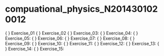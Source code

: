 # compuational_physics_N2014301020012
{ } Exercise_01
{ } Exercise_02
{ } Exercise_03:
{ } Exercise_04:
{ } Exercise_05:
{ } Exercise_06:
{ } Exercise_07:
{ } Exercise_08:
{ } Exercise_09:
{ } Exercise_10:
{ } Exercise_11:
{ } Exercise_12:
{ } Exercise_13:
{ } Exercise_14:
{ } Exercise_15:
